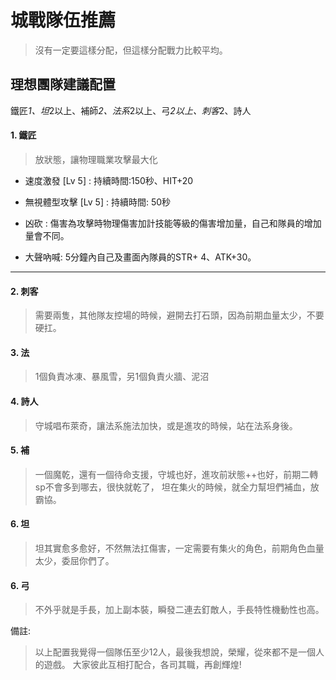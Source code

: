 
# 城戰隊伍推薦
> 沒有一定要這樣分配，但這樣分配戰力比較平均。

## 理想團隊建議配置 
鐵匠*1、坦*2以上、補師*2、法系*2以上、弓*2以上、刺客*2、詩人

#### 1. 鐵匠
> 放狀態，讓物理職業攻擊最大化

- 速度激發 
[Lv 5] :
持續時間:150秒、HIT+20

- 無視體型攻擊
[Lv 5] :
持續時間: 50秒

- 凶砍 :
傷害為攻擊時物理傷害加計技能等級的傷害增加量，自己和隊員的增加量會不同。

- 大聲吶喊: 
5分鐘內自己及畫面內隊員的STR+ 4、ATK+30。

___

#### 2. 刺客
> 需要兩隻，其他隊友控場的時候，避開去打石頭，因為前期血量太少，不要硬扛。

#### 3. 法
> 1個負責冰凍、暴風雪，另1個負責火牆、泥沼

#### 4. 詩人
> 守城唱布萊奇，讓法系施法加快，或是進攻的時候，站在法系身後。

#### 5. 補
> 一個魔乾，還有一個待命支援，守城也好，進攻前狀態++也好，前期二轉sp不會多到哪去，很快就乾了，
> 坦在集火的時候，就全力幫坦們補血，放霸協。

#### 6. 坦
> 坦其實愈多愈好，不然無法扛傷害，一定需要有集火的角色，前期角色血量太少，委屈你們了。

#### 6. 弓
> 不外乎就是手長，加上副本裝，瞬發二連去釘敵人，手長特性機動性也高。

備註:
> 以上配置我覺得一個隊伍至少12人，最後我想說，榮耀，從來都不是一個人的遊戲。
> 大家彼此互相打配合，各司其職，再創輝煌! 






